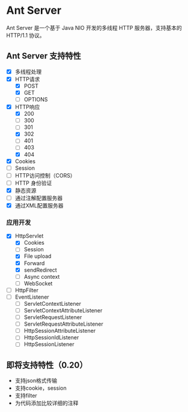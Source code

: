 # Ant Server

Ant Server 是一个基于 Java NIO 开发的多线程 HTTP 服务器，支持基本的 HTTP/1.1 协议。

## Ant Server 支持特性

- [x] 多线程处理
- [x] HTTP请求
    - [x] POST
    - [x] GET
    - [ ] OPTIONS
- [x] HTTP响应
    - [x] 200
    - [ ] 300
    - [ ] 301
    - [x] 302
    - [ ] 401
    - [ ] 403
    - [x] 404
- [x] Cookies
- [ ] Session
- [ ] HTTP访问控制（CORS）
- [ ] HTTP 身份验证
- [x] 静态资源
- [ ] 通过注解配置服务器
- [x] 通过XML配置服务器

### 应用开发

- [x] HttpServlet
    - [x] Cookies
    - [ ] Session
    - [x] File upload
    - [x] Forward
    - [x] sendRedirect
    - [ ] Async context
    - [ ] WebSocket
- [ ] HttpFilter
- [ ] EventListener
    - [ ] ServletContextListener
    - [ ] ServletContextAttributeListener
    - [ ] ServletRequestListener
    - [ ] ServletRequestAttributeListener
    - [ ] HttpSessionAttributeListener
    - [ ] HttpSessionIdListener
    - [ ] HttpSessionListener

## 即将支持特性（0.20）

+ 支持json格式传输
+ 支持cookie，session
+ 支持filter
+ 为代码添加比较详细的注释

